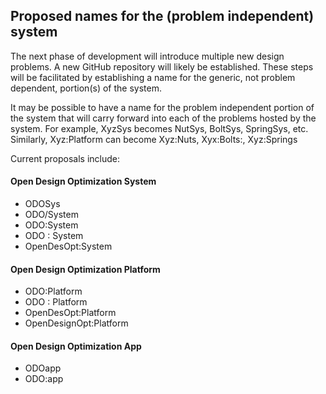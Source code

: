 ## Proposed names for the (problem independent) system

The next phase of development will introduce multiple new design problems.
A new GitHub repository will likely be established.
These steps will be facilitated by establishing a name for the generic, not problem dependent, portion(s) of the system.

It may be possible to have a name for the problem independent portion of the system that will carry forward into each of the problems hosted by the system.
For example, XyzSys becomes NutSys, BoltSys, SpringSys, etc.
Similarly, Xyz:Platform can become Xyz:Nuts, Xyx:Bolts:, Xyz:Springs 

Current proposals include:

#### Open Design Optimization System
* ODOSys
* ODO/System
* ODO:System
* ODO : System
* OpenDesOpt:System

#### Open Design Optimization Platform
* ODO:Platform
* ODO : Platform
* OpenDesOpt:Platform
* OpenDesignOpt:Platform

#### Open Design Optimization App
* ODOapp
* ODO:app
